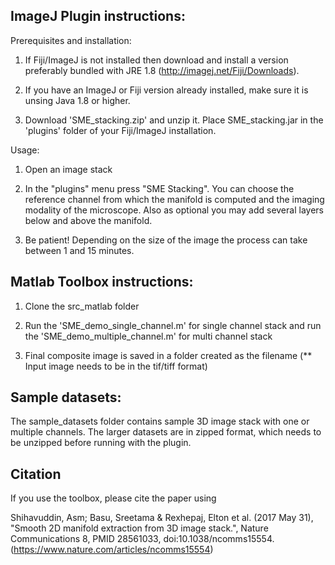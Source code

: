 ## ImageJ Plugin instructions:

Prerequisites and installation:

1. If Fiji/ImageJ is not installed then download and install a version preferably bundled with JRE 1.8 (http://imagej.net/Fiji/Downloads). 

2. If you have an ImageJ or Fiji version already installed, make sure it is unsing Java 1.8 or higher.

3. Download 'SME_stacking.zip' and unzip it. Place SME_stacking.jar in the 'plugins' folder of your Fiji/ImageJ installation.

Usage:

1. Open an image stack

2. In the "plugins" menu press "SME Stacking". You can choose the reference channel from which the manifold is computed and the imaging modality of the microscope. Also as optional you may add several layers below and above the manifold.

3. Be patient! Depending on the size of the image the process can take between 1 and 15 minutes.

## Matlab Toolbox instructions:

1. Clone the src_matlab folder

2. Run the 'SME_demo_single_channel.m' for single channel stack and run the 'SME_demo_multiple_channel.m' for multi channel stack

3. Final composite image is saved in a folder created as the filename (** Input image needs to be in the tif/tiff format)

## Sample datasets:

The sample_datasets folder contains sample 3D image stack with one or multiple channels. The larger datasets are in zipped format, which needs to be unzipped before running with the plugin.

## Citation

If you use the toolbox, please cite the paper using

Shihavuddin, Asm; Basu, Sreetama & Rexhepaj, Elton et al. (2017 May 31), "Smooth 2D manifold extraction from 3D image stack.", Nature Communications 8, PMID 28561033, doi:10.1038/ncomms15554.
(https://www.nature.com/articles/ncomms15554)

